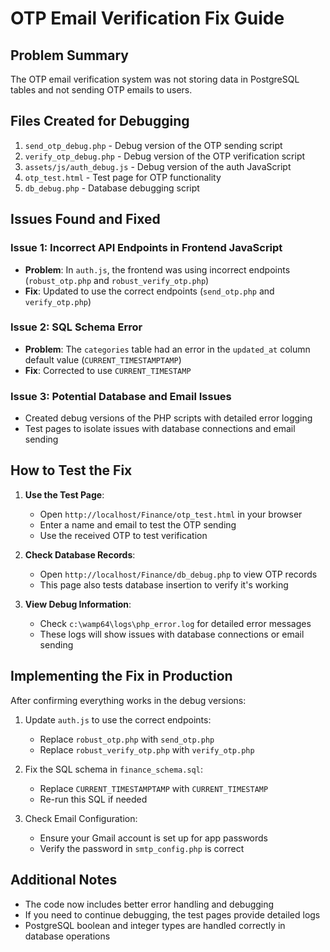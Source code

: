 # OTP Email Verification Fix Guide

## Problem Summary
The OTP email verification system was not storing data in PostgreSQL tables and not sending OTP emails to users.

## Files Created for Debugging
1. `send_otp_debug.php` - Debug version of the OTP sending script
2. `verify_otp_debug.php` - Debug version of the OTP verification script
3. `assets/js/auth_debug.js` - Debug version of the auth JavaScript 
4. `otp_test.html` - Test page for OTP functionality
5. `db_debug.php` - Database debugging script

## Issues Found and Fixed

### Issue 1: Incorrect API Endpoints in Frontend JavaScript
- **Problem**: In `auth.js`, the frontend was using incorrect endpoints (`robust_otp.php` and `robust_verify_otp.php`)
- **Fix**: Updated to use the correct endpoints (`send_otp.php` and `verify_otp.php`)

### Issue 2: SQL Schema Error
- **Problem**: The `categories` table had an error in the `updated_at` column default value (`CURRENT_TIMESTAMPTAMP`)
- **Fix**: Corrected to use `CURRENT_TIMESTAMP`

### Issue 3: Potential Database and Email Issues
- Created debug versions of the PHP scripts with detailed error logging
- Test pages to isolate issues with database connections and email sending

## How to Test the Fix

1. **Use the Test Page**:
   - Open `http://localhost/Finance/otp_test.html` in your browser
   - Enter a name and email to test the OTP sending
   - Use the received OTP to test verification

2. **Check Database Records**:
   - Open `http://localhost/Finance/db_debug.php` to view OTP records
   - This page also tests database insertion to verify it's working

3. **View Debug Information**:
   - Check `c:\wamp64\logs\php_error.log` for detailed error messages
   - These logs will show issues with database connections or email sending

## Implementing the Fix in Production

After confirming everything works in the debug versions:

1. Update `auth.js` to use the correct endpoints:
   - Replace `robust_otp.php` with `send_otp.php`
   - Replace `robust_verify_otp.php` with `verify_otp.php`

2. Fix the SQL schema in `finance_schema.sql`:
   - Replace `CURRENT_TIMESTAMPTAMP` with `CURRENT_TIMESTAMP` 
   - Re-run this SQL if needed

3. Check Email Configuration:
   - Ensure your Gmail account is set up for app passwords
   - Verify the password in `smtp_config.php` is correct

## Additional Notes

- The code now includes better error handling and debugging
- If you need to continue debugging, the test pages provide detailed logs
- PostgreSQL boolean and integer types are handled correctly in database operations